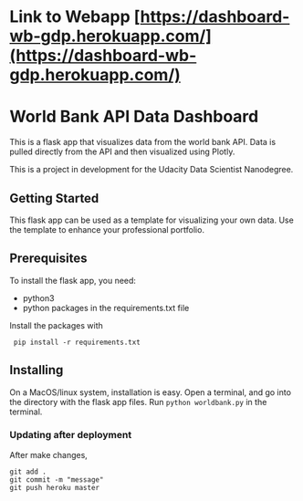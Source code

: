 # Link to Webapp [https://dashboard-wb-gdp.herokuapp.com/](https://dashboard-wb-gdp.herokuapp.com/)
 
# World Bank API Data Dashboard 

This is a flask app that visualizes data from the world bank API. Data is
pulled directly from the API and then visualized using Plotly.

This is a project in development for the Udacity Data Scientist Nanodegree. 

## Getting Started 

This flask app can be used as a template for visualizing your own data. Use
the template to enhance your professional portfolio. 

## Prerequisites

To install the flask app, you need:
- python3
- python packages in the requirements.txt file
 
 Install the packages with
``` 
 pip install -r requirements.txt
```

## Installing

On a MacOS/linux system, installation is easy. Open a terminal, and go into 
the directory with the flask app files. Run `python worldbank.py` in the terminal.

### Updating after deployment
After make changes, 
```
git add .
git commit -m "message"
git push heroku master
```